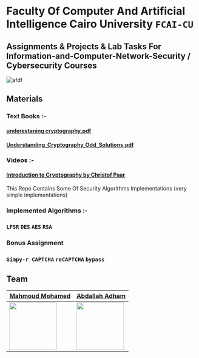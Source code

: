 # Faculty Of Computer And Artificial Intelligence Cairo University `FCAI-CU` 
## Assignments & Projects & Lab Tasks For Information-and-Computer-Network-Security / Cybersecurity Courses

![afdf](https://user-images.githubusercontent.com/62524855/141654538-83fa3204-7a0e-4d43-8c46-d0eddd34e829.jpg)


## Materials


### Text Books :- 
#### [underestaning cryptography.pdf](https://github.com/mmsaeed509/Information-and-Computer-Network-Security/files/7532505/underestaning.cryptography.pdf) 
#### [Understanding_Cryptography_Odd_Solutions.pdf](https://github.com/mmsaeed509/Information-and-Computer-Network-Security/files/7532512/Understanding_Cryptography_Odd_Solutions.pdf)

### Videos :- 
#### [Introduction to Cryptography by Christof Paar](https://www.youtube.com/channel/UC1usFRN4LCMcfIV7UjHNuQg)


This Repo Contains Some Of Security Algorithms Implementations (very simple implementations)


### Implemented Algorithms :-
### `LFSR` `DES` `AES` `RSA`

### Bonus Assignment
### `Gimpy-r CAPTCHA` `reCAPTCHA` `bypass`

## Team

| [Mahmoud Mohamed](https://github.com/mmsaeed509) | [Abdallah Adham](https://github.com/0xSkorpioN) |
|--------------------|:---------------------:|
| <img align="left" width="125" height="125" src="/Images/Özil_2.png" /> | <img align="left" width="125" height="125" src="/Images/Özil_2.png" /> | 

